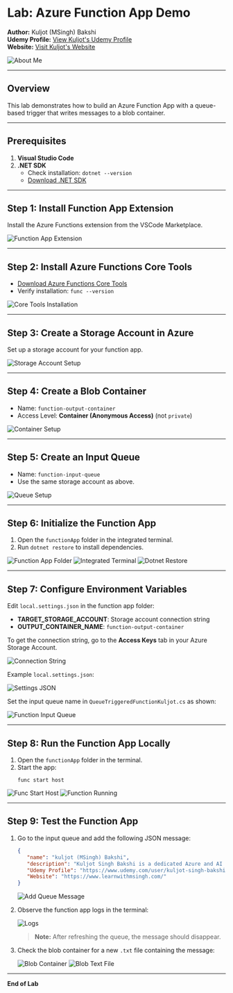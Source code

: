 # Lab: Azure Function App Demo

**Author:** Kuljot (MSingh) Bakshi  
**Udemy Profile:** [View Kuljot's Udemy Profile](https://www.udemy.com/user/kuljot-singh-bakshi/)  
**Website:** [Visit Kuljot's Website](https://www.learnwithmsingh.com/)

![About Me](./Assets/kuljot-about-me.png)

---

## Overview

This lab demonstrates how to build an Azure Function App with a queue-based trigger that writes messages to a blob container.

---

## Prerequisites

1. **Visual Studio Code**  
2. **.NET SDK**  
    - Check installation: `dotnet --version`
    - [Download .NET SDK](https://dotnet.microsoft.com/en-us/download/dotnet/thank-you/sdk-9.0.301-windows-x64-installer)

---

## Step 1: Install Function App Extension

Install the Azure Functions extension from the VSCode Marketplace.

![Function App Extension](./Assets/function-app-extension-downlaod.png)

---

## Step 2: Install Azure Functions Core Tools

- [Download Azure Functions Core Tools](https://learn.microsoft.com/en-us/azure/azure-functions/functions-run-local?tabs=windows%2Cisolated-process%2Cnode-v4%2Cpython-v2%2Chttp-trigger%2Ccontainer-apps&pivots=programming-language-csharp)
- Verify installation: `func --version`

![Core Tools Installation](./Assets/function-app-core-tools-installation.png)

---

## Step 3: Create a Storage Account in Azure

Set up a storage account for your function app.

![Storage Account Setup](./Assets/storage-account-azure-setup.png)

---

## Step 4: Create a Blob Container

- Name: `function-output-container`
- Access Level: **Container (Anonymous Access)** (not `private`)

![Container Setup](./Assets/container-setup.png)

---

## Step 5: Create an Input Queue

- Name: `function-input-queue`
- Use the same storage account as above.

![Queue Setup](./Assets/queue-setup.png)

---

## Step 6: Initialize the Function App

1. Open the `functionApp` folder in the integrated terminal.
2. Run `dotnet restore` to install dependencies.

![Function App Folder](./Assets/view-function-app-folder.png)
![Integrated Terminal](./Assets/integrated-terminal-window.png)
![Dotnet Restore](./Assets/dotnet-restore.png)

---

## Step 7: Configure Environment Variables

Edit `local.settings.json` in the function app folder:

- **TARGET_STORAGE_ACCOUNT**: Storage account connection string
- **OUTPUT_CONTAINER_NAME**: `function-output-container`

To get the connection string, go to the **Access Keys** tab in your Azure Storage Account.

![Connection String](./Assets/connection-string.png)

Example `local.settings.json`:

![Settings JSON](./Assets/settings-json.png)

Set the input queue name in `QueueTriggeredFunctionKuljot.cs` as shown:

![Function Input Queue](./Assets/function-input-queue.png)

---

## Step 8: Run the Function App Locally

1. Open the `functionApp` folder in the terminal.
2. Start the app:  
    ```
    func start host
    ```

![Func Start Host](./Assets/func-start-host.png)
![Function Running](./Assets/function-successfully-running.png)

---

## Step 9: Test the Function App

1. Go to the input queue and add the following JSON message:

     ```json
     {
        "name": "kuljot (MSingh) Bakshi",
        "description": "Kuljot Singh Bakshi is a dedicated Azure and AI Instructor with a wealth of experience, particularly known for his engaging courses on Udemy. His passion for technology and education has empowered countless students to achieve their goals and advance their careers. He is also a Microsoft Certified Trainer (MCT) and a Microsoft Learn Student Ambassador (MLSA). He is also a C#-Corner MVP, helping the developer community with his contributions.",
        "Udemy Profile": "https://www.udemy.com/user/kuljot-singh-bakshi/",
        "Website": "https://www.learnwithmsingh.com/"
     }
     ```

     ![Add Queue Message](./Assets/add-queue-message.png)

2. Observe the function app logs in the terminal:

     ![Logs](./Assets/logs.png)

     > **Note:** After refreshing the queue, the message should disappear.

3. Check the blob container for a new `.txt` file containing the message:

     ![Blob Container](./Assets/blob-container.png)
     ![Blob Text File](./Assets/blob-text-file.png)

---

**End of Lab**
